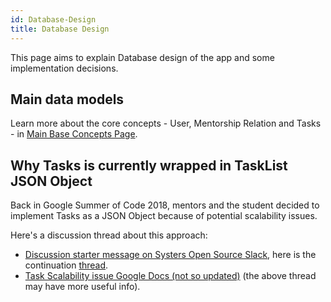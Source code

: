 ```yaml
---
id: Database-Design
title: Database Design
---
```

This page aims to explain Database design of the app and some implementation decisions.

## Main data models

Learn more about the core concepts - User, Mentorship Relation and Tasks - in [Main Base Concepts Page](Main-Base-Concepts).

## Why Tasks is currently wrapped in TaskList JSON Object

Back in Google Summer of Code 2018, mentors and the student decided to implement Tasks as a JSON Object because of potential scalability issues.

Here's a discussion thread about this approach:
- [Discussion starter message on Systers Open Source Slack](https://systers-opensource.slack.com/archives/C0S15BFNX/p1532623507000096/), here is the continuation [thread](https://systers-opensource.slack.com/archives/C0S15BFNX/p1532624183000470/).
- [Task Scalability issue Google Docs (not so updated)](https://docs.google.com/document/d/1Bm0SAPSKjxZNRkDsvklPdtbHxLXsHQpsPLz4m18nzC4/) (the above thread may have more useful info).